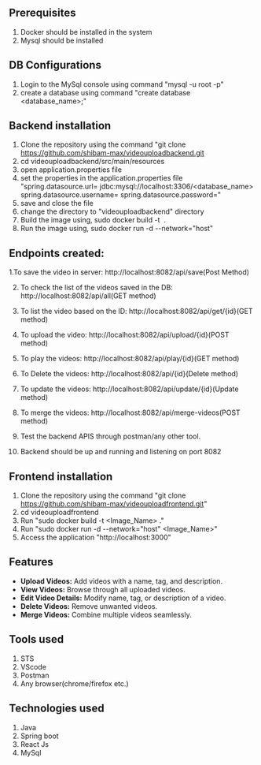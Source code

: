 ## Prerequisites
1. Docker should be installed in the system
2. Mysql should be installed

## DB Configurations
1. Login to the MySql console using command "mysql -u root -p"
2. create a database using command "create database <database_name>;"


## Backend installation
1. Clone the repository using the command "git clone https://github.com/shibam-max/videouploadbackend.git
2. cd videouploadbackend/src/main/resources
3. open application.properties file
4. set the properties in the application.properties file
"spring.datasource.url= jdbc:mysql://localhost:3306/<database_name>
spring.datasource.username=<username>
spring.datasource.password=<password>"
5. save and close the file
6. change the directory to "videouploadbackend" directory
7. Build the image using,
sudo docker build -t <Image Name> .
8. Run the image using,
sudo docker run -d --network="host" <Image Name>

## Endpoints created:

1.To save the video in server:
http://localhost:8082/api/save(Post Method)

2. To check the list of the videos saved in the DB:
http://localhost:8082/api/all(GET method)

4. To list the video based on the ID:
http://localhost:8082/api/get/{id}(GET method)

6. To upload the video:
http://localhost:8082/api/upload/{id}(POST method)

8. To play the videos:
http://localhost:8082/api/play/{id}(GET method)

10. To Delete the videos:
http://localhost:8082/api/{id}(Delete method)

12. To update the videos:
http://localhost:8082/api/update/{id}(Update method)

14. To merge the videos:
http://localhost:8082/api/merge-videos(POST method)

16. Test the backend APIS through postman/any other tool.
17. Backend should be up and running and listening on port 8082

## Frontend installation
1. Clone the repository using the command "git clone https://github.com/shibam-max/videouploadfrontend.git"
2. cd videouploadfrontend
3. Run "sudo docker build -t <Image_Name> ."
4. Run "sudo docker run -d --network="host" <Image_Name>"
5. Access the application "http://localhost:3000"

## Features
 
- **Upload Videos:** Add videos with a name, tag, and description.
- **View Videos:** Browse through all uploaded videos.
- **Edit Video Details:** Modify name, tag, or description of a video.
- **Delete Videos:** Remove unwanted videos.
- **Merge Videos:** Combine multiple videos seamlessly.


## Tools used
1. STS
2. VScode
3. Postman
4. Any browser(chrome/firefox etc.)

## Technologies used
1. Java
2. Spring boot
3. React Js
4. MySql
